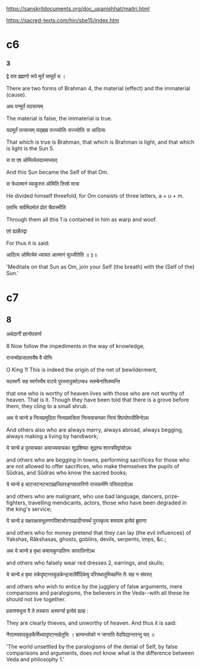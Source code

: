 
https://sanskritdocuments.org/doc_upanishhat/maitri.html

https://sacred-texts.com/hin/sbe15/index.htm
# c6
### 3
द्वे वाव ब्रह्मणो रूपे मूर्तं चामूर्तं च । 

There are two forms of Brahman 4, the material (effect) and the immaterial (cause). 

अथ यन्मूर्तं तदसत्यम्  

The material is false, the immaterial is true. 

यदमूर्तं तत्सत्यम् तद्ब्रह्म तज्ज्योतिः यज्ज्योतिः स आदित्यः 

That which is true is Brahman, that which is Brahman is light, and that which is light is the Sun 5. 

स वा एष ओमित्येतदात्माभवत्  

And this Sun became the Self of that Om.

स त्रेधात्मानं व्याकुरुत ओमिति  तिस्रो मात्रा  

He divided himself threefold, for Om consists of three letters, a + u + m. 

एताभिः सर्वमिदमोतं प्रोतं चैवास्मीति  

Through them all this 1 is contained in him as warp and woof. 

एवं ह्याहैतद्वा 

For thus it is said:

आदित्य ओमित्येवं ध्यायत आत्मानं युञ्जीतेति ॥ ३॥

'Meditate on that Sun as Om, join your Self (the breath) with the (Self of the) Sun.'

# c7
## 8
अथेदानीं ज्ञानोपसर्गा 

8 Now follow the impediments in the way of knowledge, 

राजन्मोहजालस्यैष वै योनिः  

O King 1! This is indeed the origin of the net of bewilderment, 

यदस्वर्गैः सह स्वर्गस्यैष वाट्ये पुरस्तादुक्तेऽप्यधः स्तम्बेनाश्लिष्यन्ति

that one who is worthy of heaven lives with those who are not worthy of heaven. That is it. Though they have been told that there is a grove before them, they cling to a small shrub. 

अथ ये चान्ये ह नित्यप्रमुदिता नित्यप्रवसिता  नित्ययाचनका नित्यं शिल्पोपजीविनोऽथ 

And others also who are always merry, always abroad, always begging, always making a living by handiwork; 

ये चान्ये ह पुरयाचका अयाज्ययाचकाः शुद्रशिष्याः  शूद्रश्च शास्त्रविद्वांसोऽथ 

and others who are begging in towns, performing sacrifices for those who are not allowed to offer sacrifices, who make themselves the pupils of Sûdras, and Sûdras who know the sacred books; 

ये चान्ये ह चाटजटनटभटप्रव्रजितरङ्गावतारिणो राजकर्मणि पतितादयोऽथ 

and others who are malignant, who use bad language, dancers, prize-fighters, travelling mendicants, actors, those who have been degraded in the king's service; 

ये चान्ये ह यक्षराक्षसभूतगणपिशाचोरगग्रहादीनामर्थं पुरस्कृत्य शमयाम इत्येवं ब्रुवाणा  

and others who for money pretend that they can lay (the evil influences) of Yakshas, Râkshasas, ghosts, goblins, devils, serpents, imps, &c.; 

अथ ये चान्ये ह वृथा कषायकुण्डलिनः कापालिनोऽथ 

and others who falsely wear red dresses 2, earrings, and skulls; 

ये चान्ये ह वृथा तर्कदृष्टान्तकुहकेन्द्रजालैर्वैदिकेषु परिस्थातुमिच्छन्ति  तैः सह
न संवस्त्  

and others who wish to entice by the jugglery of false arguments, mere comparisons and paralogisms, the believers in the Veda--with all these he should not live together. 

प्रकाश्यभूता वै ते तस्करा अस्वर्ग्या इत्येवं ह्याह   :  

They are clearly thieves, and unworthy of heaven. And thus it is said:

नैरात्म्यवादकुहकैर्मिथ्यादृष्टान्तहेतुभिः ।
भ्राम्यन्लोको न जानाति वेदविद्यान्तरन्तु यत् ॥

'The world unsettled by the paralogisms of the denial of Self, by false comparisons and arguments, does not know what is the difference between Veda and philosophy 1.'